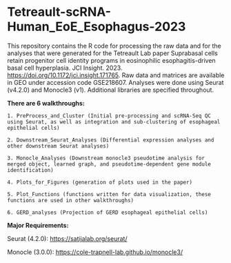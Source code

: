 # Tetreault-scRNA-Human_EoE_Esophagus-2023

This repository contains the R code for processing the raw data and for the analyses that were generated for the Tetreault Lab paper Suprabasal cells retain progenitor cell identity programs in eosinophilic esophagitis-driven basal cell hyperplasia. JCI Insight. 2023. https://doi.org/10.1172/jci.insight.171765. Raw data and matrices are available in GEO under accession code GSE218607. Analyses were done using Seurat (v4.2.0) and Monocle3 (v1). Additional libraries are specified throughout.


**There are 6 walkthroughs:**

    1. PreProcess_and_Cluster (Initial pre-processing and scRNA-Seq QC using Seurat, as well as integration and sub-clustering of esophageal epithelial cells)

    2. Downstream_Seurat_Analyses (Differential expression analyses and other downstream Seurat analyses)

    3. Monocle_Analyses (Downstream monocle3 pseudotime analysis for merged object, learned graph, and pseudotime-dependent gene module identification)

    4. Plots_for_Figures (generation of plots used in the paper)

    5. Plot_Functions (functions written for data visualization, these functions are used in other walkthroughs)

    6. GERD_analyses (Projection of GERD esophageal epithelial cells)

**Major Requirements:**

Seurat (4.2.0): https://satijalab.org/seurat/

Monocle (3.0.0): https://cole-trapnell-lab.github.io/monocle3/
